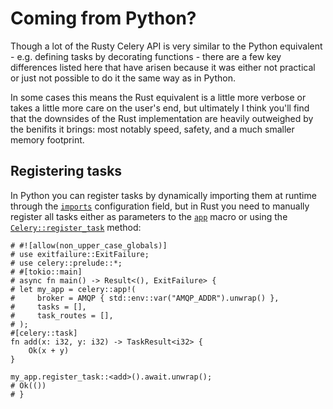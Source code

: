 # Coming from Python?

Though a lot of the Rusty Celery API is very similar to the Python equivalent - e.g. defining tasks by decorating functions - there are a few key differences listed here that have arisen because it was either not practical or just not possible to do it the same way as in Python.

In some cases this means the Rust equivalent is a little more verbose or takes a little more care on the user's end, but ultimately I think you'll find that the downsides of the Rust implementation are heavily outweighed by the benifits it brings: most notably speed, safety, and a much smaller memory footprint.

## Registering tasks

In Python you can register tasks by dynamically importing them at runtime through the [`imports`](https://docs.celeryproject.org/en/stable/userguide/configuration.html#imports) configuration field, but in Rust you need to manually register all tasks either as parameters to the [`app`](https://docs.rs/celery/*/celery/macro.app.html) macro or using the [`Celery::register_task`](https://docs.rs/celery/*/celery/struct.Celery.html#method.register_task) method:

```rust,no_run,noplaypen
# #![allow(non_upper_case_globals)]
# use exitfailure::ExitFailure;
# use celery::prelude::*;
# #[tokio::main]
# async fn main() -> Result<(), ExitFailure> {
# let my_app = celery::app!(
#     broker = AMQP { std::env::var("AMQP_ADDR").unwrap() },
#     tasks = [],
#     task_routes = [],
# );
#[celery::task]
fn add(x: i32, y: i32) -> TaskResult<i32> {
    Ok(x + y)
}

my_app.register_task::<add>().await.unwrap();
# Ok(())
# }
```

